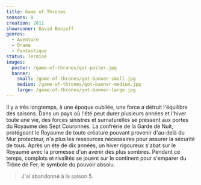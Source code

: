 ```yaml
---
title: Game of Thrones
seasons: 8
creation: 2011
showrunner: David Benioff
genres:
  - Aventure
  - Drame
  - Fantastique
status: Terminé
images:
  poster: /game-of-thrones/got-poster.jpg
  banner:
    small: /game-of-thrones/got-banner-small.jpg
    medium: /game-of-thrones/got-banner-medium.jpg
    large: /game-of-thrones/got-banner-large.jpg
---
```


Il y a très longtemps, à une époque oubliée, une force a détruit l'équilibre des saisons. Dans un pays où l'été peut durer plusieurs années et l'hiver toute une vie, des forces sinistres et surnaturelles se pressent aux portes du Royaume des Sept Couronnes. La confrérie de la Garde de Nuit, protégeant le Royaume de toute créature pouvant provenir d'au-delà du Mur protecteur, n'a plus les ressources nécessaires pour assurer la sécurité de tous. Après un été de dix années, un hiver rigoureux s'abat sur le Royaume avec la promesse d'un avenir des plus sombres. Pendant ce temps, complots et rivalités se jouent sur le continent pour s'emparer du Trône de Fer, le symbole du pouvoir absolu.

> J'ai abandonné à la saison 5.
